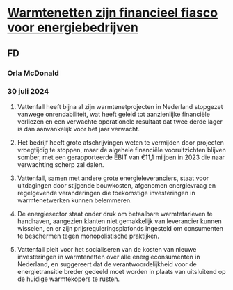 # [Warmtenetten zijn financieel fiasco voor energiebedrijven](https://advance.lexis.com/api/document?collection=news&id=urn:contentItem:6CKV-TBH1-JCD9-13T8-00000-00&context=1519360)
## FD
### Orla McDonald
### 30 juli 2024

1. Vattenfall heeft bijna al zijn warmtenetprojecten in Nederland stopgezet vanwege onrendabiliteit, wat heeft geleid tot aanzienlijke financiële verliezen en een verwachte operationele resultaat dat twee derde lager is dan aanvankelijk voor het jaar verwacht.

2. Het bedrijf heeft grote afschrijvingen weten te vermijden door projecten vroegtijdig te stoppen, maar de algehele financiële vooruitzichten blijven somber, met een gerapporteerde EBIT van €11,1 miljoen in 2023 die naar verwachting scherp zal dalen.

3. Vattenfall, samen met andere grote energieleveranciers, staat voor uitdagingen door stijgende bouwkosten, afgenomen energievraag en regelgevende veranderingen die toekomstige investeringen in warmtenetwerken kunnen belemmeren.

4. De energiesector staat onder druk om betaalbare warmtetarieven te handhaven, aangezien klanten niet gemakkelijk van leverancier kunnen wisselen, en er zijn prijsreguleringsplafonds ingesteld om consumenten te beschermen tegen monopolistische praktijken.

5. Vattenfall pleit voor het socialiseren van de kosten van nieuwe investeringen in warmtenetten over alle energieconsumenten in Nederland, en suggereert dat de verantwoordelijkheid voor de energietransitie breder gedeeld moet worden in plaats van uitsluitend op de huidige warmtekopers te rusten.